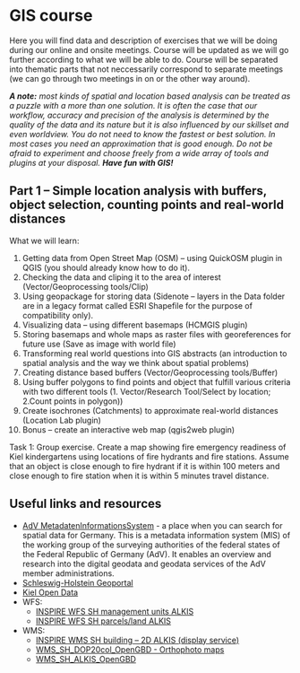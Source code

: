 # GIS course
Here you will find data and description of exercises that we will be doing during our online and onsite meetings. Course will be updated as we will go further according to what we will be able to do. Course will be separated into thematic parts that not neccessarily correspond to separate meetings (we can go through two meetings in on or the other way around).

***A note:** most kinds of spatial and location based analysis can be treated as a puzzle with a more than one solution. It is often the case that our workflow, accuracy and precision of the analysis is determined by the quality of the data and its nature but it is also influenced by our skillset and even worldview. You do not need to know the fastest or best solution. In most cases you need an approximation that is good enough. Do not be afraid to experiment and choose freely from a wide array of tools and plugins at your disposal. **Have fun with GIS!***

## Part 1 – Simple location analysis with buffers, object selection, counting points and real-world distances
What we will learn:
1. Getting data from Open Street Map (OSM) – using QuickOSM plugin in QGIS (you should already know how to do it).
2. Checking the data and cliping it to the area of interest (Vector/Geoprocessing tools/Clip)
3. Using geopackage for storing data (Sidenote – layers in the Data folder are in a legacy format called ESRI Shapefile for the purpose of compatibility only). 
4. Visualizing data – using different basemaps (HCMGIS plugin)
5. Storing basemaps and whole maps as raster files with georeferences for future use (Save as image with world file)
6. Transforming real world questions into GIS abstracts (an introduction to spatial analysis and the way we think about spatial problems)
7. Creating distance based buffers (Vector/Geoprocessing tools/Buffer)
8. Using buffer polygons to find points and object that fulfill various criteria with two different tools (1. Vector/Research Tool/Select by location; 2.Count points in polygon))
9. Create isochrones (Catchments) to approximate real-world distances (Location Lab plugin)
10. Bonus – create an interactive web map (qgis2web plugin)

Task 1: Group exercise. Create a map showing fire emergency readiness of Kiel kindergartens using locations of fire  hydrants and fire stations. Assume that an object is close enough to fire hydrant if it is within 100 meters and close enough to fire station when it is within 5 minutes travel distance.  


## Useful links and resources

* [AdV MetadatenInformationsSystem](https://advmis.geodatenzentrum.de/startseite) - a place when you can search for spatial data for Germany. This is a metadata information system (MIS) of the working group of the surveying authorities of the federal states of the Federal Republic of Germany (AdV). It enables an overview and research into the digital geodata and geodata services of the AdV member administrations.
* [Schleswig-Holstein Geoportal](https://www.gdi-sh.de/gdish/DE/Geoportal/geoportal_node.html)
* [Kiel Open Data](https://www.kiel.de/de/kiel_zukunft/statistik_kieler_zahlen/open_data/index.php)
* WFS:
  * [INSPIRE WFS SH management units ALKIS](https://advmis.geodatenzentrum.de/trefferanzeige?docuuid=8626da70-c59c-4139-abbe-0b638f9713ad)
  * [INSPIRE WFS SH parcels/land ALKIS](https://advmis.geodatenzentrum.de/trefferanzeige?docuuid=defbc2f3-52f0-4b0e-a196-908d678086b3)
* WMS:
  * [INSPIRE WMS SH building – 2D ALKIS (display service)](https://advmis.geodatenzentrum.de/trefferanzeige?docuuid=775c9ae4-13e4-49a2-a86b-97bb9b3d4b5a)
  * [WMS_SH_DOP20col_OpenGBD - Orthophoto maps](https://advmis.geodatenzentrum.de/trefferanzeige?docuuid=2e38287e-5ccc-4562-a279-ae45060a5585)
  * [WMS_SH_ALKIS_OpenGBD](https://advmis.geodatenzentrum.de/trefferanzeige?docuuid=560b0d3d-008a-4ded-ae7b-97880c7eefd8)
